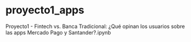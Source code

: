 # proyecto1_apps
Proyecto1 - Fintech vs. Banca Tradicional: ¿Qué opinan los usuarios sobre las apps Mercado Pago y Santander?.ipynb
